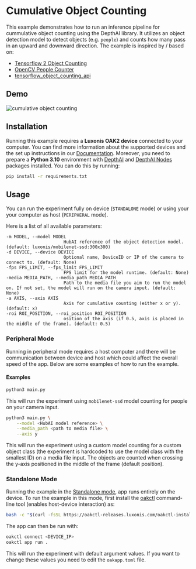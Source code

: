 # Cumulative Object Counting

This example demonstrates how to run an inference pipeline for cummulative object counting using the DepthAI library.
It utilizes an object detection model to detect objects (e.g. `people`) and counts how many pass in an upward and downward direction.
The example is inspired by / based on:
- [Tensorflow 2 Object Counting](https://github.com/TannerGilbert/Tensorflow-2-Object-Counting)
- [OpenCV People Counter](https://www.pyimagesearch.com/2018/08/13/opencv-people-counter/)
- [tensorflow_object_counting_api](https://github.com/ahmetozlu/tensorflow_object_counting_api)

## Demo

![cumulative object counting](media/cumulative-object-counting.gif)

## Installation

Running this example requires a **Luxonis OAK2 device** connected to your computer. You can find more information about the supported devices and the set up instructions in our [Documentation](https://rvc4.docs.luxonis.com/hardware).
Moreover, you need to prepare a **Python 3.10** environment with [DepthAI](https://pypi.org/project/depthai/) and [DepthAI Nodes](https://pypi.org/project/depthai-nodes/) packages installed. You can do this by running:

```bash
pip install -r requirements.txt
```

## Usage

You can run the experiment fully on device (`STANDALONE` mode) or using your your computer as host (`PERIPHERAL` mode).

Here is a list of all available parameters:

```
-m MODEL, --model MODEL
                      HubAI reference of the object detection model. (default: luxonis/mobilenet-ssd:300x300)
-d DEVICE, --device DEVICE
                      Optional name, DeviceID or IP of the camera to connect to. (default: None)
-fps FPS_LIMIT, --fps_limit FPS_LIMIT
                      FPS limit for the model runtime. (default: None)
-media MEDIA_PATH, --media_path MEDIA_PATH
                      Path to the media file you aim to run the model on. If not set, the model will run on the camera input. (default: None)
-a AXIS, --axis AXIS
                      Axis for cumulative counting (either x or y). (default: x)
-roi ROI_POSITION, --roi_position ROI_POSITION
                      osition of the axis (if 0.5, axis is placed in the middle of the frame). (default: 0.5)
```

### Peripheral Mode

Running in peripheral mode requires a host computer and there will be communication between device and host which could affect the overall speed of the app. Below are some examples of how to run the example.

#### Examples

```bash
python3 main.py
```

This will run the experiment using `mobilenet-ssd` model counting for people on your camera input.

```bash
python3 main.py \
    --model <HubAI model reference> \
    --media_path <path to media file> \
    --axis y
```

This will run the experiment using a custom model counting for a custom object class (the experiment is hardcoded to use the model class with the smallest ID) on a media file input.
The objects are counted when crossing the y-axis positioned in the middle of the frame (default position).

### Standalone Mode

Running the example in the [Standalone mode](https://rvc4.docs.luxonis.com/software/depthai/standalone/), app runs entirely on the device.
To run the example in this mode, first install the [oakctl](https://rvc4.docs.luxonis.com/software/tools/oakctl/) command-line tool (enables host-device interaction) as:

```bash
bash -c "$(curl -fsSL https://oakctl-releases.luxonis.com/oakctl-installer.sh)"
```

The app can then be run with:

```bash
oakctl connect <DEVICE_IP>
oakctl app run .
```

This will run the experiment with default argument values. If you want to change these values you need to edit the `oakapp.toml` file.